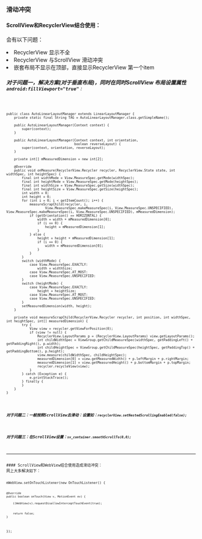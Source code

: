 ### 滑动冲突

#### ScrollView和RecyclerView结合使用：
会有以下问题：
<li>RecyclerView 显示不全</li>
<li>RecyclerView 与ScrollView 滑动冲突</li>
<li>嵌套布局不显示在顶部，直接显示RecyclerView 第一个item</li>

##### 对于问题一，解决方案(对于垂直布局)，同时在同时ScrollView 布局设置属性<code>android:fillViewport="true"<code>：
<pre><code>
public class AutoLinearLayoutManager extends LinearLayoutManager {
    private static final String TAG = AutoLinearLayoutManager.class.getSimpleName();

    public AutoLinearLayoutManager(Context context) {
        super(context);
    }

    public AutoLinearLayoutManager(Context context, int orientation,
                                   boolean reverseLayout) {
        super(context, orientation, reverseLayout);
    }

    private int[] mMeasuredDimension = new int[2];

    @Override
    public void onMeasure(RecyclerView.Recycler recycler, RecyclerView.State state, int widthSpec, int heightSpec) {
        final int widthMode = View.MeasureSpec.getMode(widthSpec);
        final int heightMode = View.MeasureSpec.getMode(heightSpec);
        final int widthSize = View.MeasureSpec.getSize(widthSpec);
        final int heightSize = View.MeasureSpec.getSize(heightSpec);
        int width = 0;
        int height = 0;
        for (int i = 0; i < getItemCount(); i++) {
            measureScrapChild(recycler, i,
                    View.MeasureSpec.makeMeasureSpec(i, View.MeasureSpec.UNSPECIFIED), View.MeasureSpec.makeMeasureSpec(i, View.MeasureSpec.UNSPECIFIED), mMeasuredDimension);
            if (getOrientation() == HORIZONTAL) {
                width = width + mMeasuredDimension[0];
                if (i == 0) {
                    height = mMeasuredDimension[1];
                }
            } else {
                height = height + mMeasuredDimension[1];
                if (i == 0) {
                    width = mMeasuredDimension[0];
                }
            }
        }
        switch (widthMode) {
            case View.MeasureSpec.EXACTLY:
                width = widthSize;
            case View.MeasureSpec.AT_MOST:
            case View.MeasureSpec.UNSPECIFIED:
        }
        switch (heightMode) {
            case View.MeasureSpec.EXACTLY:
                height = heightSize;
            case View.MeasureSpec.AT_MOST:
            case View.MeasureSpec.UNSPECIFIED:
        }
        setMeasuredDimension(width, height);
    }

    private void measureScrapChild(RecyclerView.Recycler recycler, int position, int widthSpec, int heightSpec, int[] measuredDimension) {
        try {
            View view = recycler.getViewForPosition(0);
            if (view != null) {
                RecyclerView.LayoutParams p = (RecyclerView.LayoutParams) view.getLayoutParams();
                int childWidthSpec = ViewGroup.getChildMeasureSpec(widthSpec, getPaddingLeft() + getPaddingRight(), p.width);
                int childHeightSpec = ViewGroup.getChildMeasureSpec(heightSpec, getPaddingTop() + getPaddingBottom(), p.height);
                view.measure(childWidthSpec, childHeightSpec);
                measuredDimension[0] = view.getMeasuredWidth() + p.leftMargin + p.rightMargin;
                measuredDimension[1] = view.getMeasuredHeight() + p.bottomMargin + p.topMargin;
                recycler.recycleView(view);
            }
        } catch (Exception e) {
            e.printStackTrace();
        } finally {
        }
    }
}
</code></pre>

##### 对于问题二：一般按照ScrollView去滑动：设置如：<code>recyclerView.setNestedScrollingEnabled(false);</code>
##### 对于问题三：在ScrollView设置：<code>sv_container.smoothScrollTo(0,0);</code>

<hr/>
#### ScrollView和WebView结合使用造成滑动冲突：
网上大多解决如下：
<pre><code>
mWebView.setOnTouchListener(new OnTouchListener() {  
      
    @Override  
    public boolean onTouch(View v, MotionEvent ev) {  
  
        ((WebView)v).requestDisallowInterceptTouchEvent(true);  
          
  
        return false;  
    }  
});  
</code><pre>
